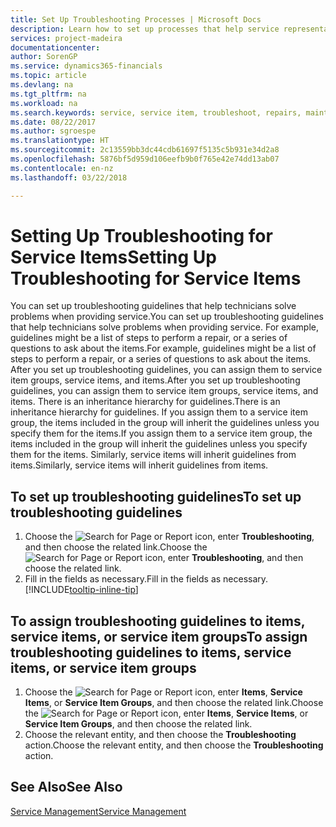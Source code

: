 ```yaml
---
title: Set Up Troubleshooting Processes | Microsoft Docs
description: Learn how to set up processes that help service representatives identify and resolve issues with service items.
services: project-madeira
documentationcenter: 
author: SorenGP
ms.service: dynamics365-financials
ms.topic: article
ms.devlang: na
ms.tgt_pltfrm: na
ms.workload: na
ms.search.keywords: service, service item, troubleshoot, repairs, maintenance
ms.date: 08/22/2017
ms.author: sgroespe
ms.translationtype: HT
ms.sourcegitcommit: 2c13559bb3dc44cdb61697f5135c5b931e34d2a8
ms.openlocfilehash: 5876bf5d959d106eefb9b0f765e42e74dd13ab07
ms.contentlocale: en-nz
ms.lasthandoff: 03/22/2018

---
```


# <a name="setting-up-troubleshooting-for-service-items"></a><span data-ttu-id="29a7f-103">Setting Up Troubleshooting for Service Items</span><span class="sxs-lookup"><span data-stu-id="29a7f-103">Setting Up Troubleshooting for Service Items</span></span>
<span data-ttu-id="29a7f-104">You can set up troubleshooting guidelines that help technicians solve problems when providing service.</span><span class="sxs-lookup"><span data-stu-id="29a7f-104">You can set up troubleshooting guidelines that help technicians solve problems when providing service.</span></span> <span data-ttu-id="29a7f-105">For example, guidelines might be a list of steps to perform a repair, or a series of questions to ask about the items.</span><span class="sxs-lookup"><span data-stu-id="29a7f-105">For example, guidelines might be a list of steps to perform a repair, or a series of questions to ask about the items.</span></span> <span data-ttu-id="29a7f-106">After you set up troubleshooting guidelines, you can assign them to service item groups, service items, and items.</span><span class="sxs-lookup"><span data-stu-id="29a7f-106">After you set up troubleshooting guidelines, you can assign them to service item groups, service items, and items.</span></span> <span data-ttu-id="29a7f-107">There is an inheritance hierarchy for guidelines.</span><span class="sxs-lookup"><span data-stu-id="29a7f-107">There is an inheritance hierarchy for guidelines.</span></span> <span data-ttu-id="29a7f-108">If you assign them to a service item group, the items included in the group will inherit the guidelines unless you specify them for the items.</span><span class="sxs-lookup"><span data-stu-id="29a7f-108">If you assign them to a service item group, the items included in the group will inherit the guidelines unless you specify them for the items.</span></span> <span data-ttu-id="29a7f-109">Similarly, service items will inherit guidelines from items.</span><span class="sxs-lookup"><span data-stu-id="29a7f-109">Similarly, service items will inherit guidelines from items.</span></span>  

## <a name="to-set-up-troubleshooting-guidelines"></a><span data-ttu-id="29a7f-110">To set up troubleshooting guidelines</span><span class="sxs-lookup"><span data-stu-id="29a7f-110">To set up troubleshooting guidelines</span></span>
1. <span data-ttu-id="29a7f-111">Choose the ![Search for Page or Report](media/ui-search/search_small.png "Search for Page or Report icon") icon, enter **Troubleshooting**, and then choose the related link.</span><span class="sxs-lookup"><span data-stu-id="29a7f-111">Choose the ![Search for Page or Report](media/ui-search/search_small.png "Search for Page or Report icon") icon, enter **Troubleshooting**, and then choose the related link.</span></span>  
2. <span data-ttu-id="29a7f-112">Fill in the fields as necessary.</span><span class="sxs-lookup"><span data-stu-id="29a7f-112">Fill in the fields as necessary.</span></span> [!INCLUDE[tooltip-inline-tip](includes/tooltip-inline-tip_md.md)]  

## <a name="to-assign-troubleshooting-guidelines-to-items-service-items-or-service-item-groups"></a><span data-ttu-id="29a7f-113">To assign troubleshooting guidelines to items, service items, or service item groups</span><span class="sxs-lookup"><span data-stu-id="29a7f-113">To assign troubleshooting guidelines to items, service items, or service item groups</span></span>
1. <span data-ttu-id="29a7f-114">Choose the ![Search for Page or Report](media/ui-search/search_small.png "Search for Page or Report icon") icon, enter **Items**, **Service Items**, or **Service Item Groups**, and then choose the related link.</span><span class="sxs-lookup"><span data-stu-id="29a7f-114">Choose the ![Search for Page or Report](media/ui-search/search_small.png "Search for Page or Report icon") icon, enter **Items**, **Service Items**, or **Service Item Groups**, and then choose the related link.</span></span>  
2. <span data-ttu-id="29a7f-115">Choose the relevant entity, and then choose the **Troubleshooting** action.</span><span class="sxs-lookup"><span data-stu-id="29a7f-115">Choose the relevant entity, and then choose the **Troubleshooting** action.</span></span>  

## <a name="see-also"></a><span data-ttu-id="29a7f-116">See Also</span><span class="sxs-lookup"><span data-stu-id="29a7f-116">See Also</span></span>
[<span data-ttu-id="29a7f-117">Service Management</span><span class="sxs-lookup"><span data-stu-id="29a7f-117">Service Management</span></span>](service-service.md)

